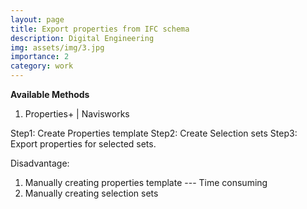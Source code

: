 ```yaml
---
layout: page
title: Export properties from IFC schema
description: Digital Engineering
img: assets/img/3.jpg
importance: 2
category: work
---
```


**Available Methods**

1. Properties+ | Navisworks

Step1: Create Properties template
Step2: Create Selection sets
Step3: Export properties for selected sets.


Disadvantage:
1. Manually creating properties template --- Time consuming
2. Manually creating selection sets
